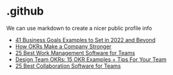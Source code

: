 # .github
We can use markdown to create a nicer public profile info
 <!-- BLOG-POST-LIST:START -->
- [41 Business Goals Examples to Set in 2022 and Beyond](https://blog.weekdone.com/business-goals/)
- [How OKRs Make a Company Stronger](https://blog.weekdone.com/reflex-media-okr-company-response/)
- [25 Best Work Management Software for Teams](https://blog.weekdone.com/work-management-software/)
- [Design Team OKRs: 15 OKR Examples + Tips For Your Team](https://blog.weekdone.com/design-okrs/)
- [25 Best Collaboration Software for Teams](https://blog.weekdone.com/best-collaboration-software/)
<!-- BLOG-POST-LIST:END -->
